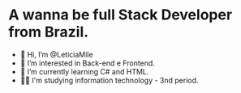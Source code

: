 #                                                           A wanna be full Stack Developer from Brazil.
- 👋 Hi, I’m @LeticiaMile
- 👀 I’m interested in  Back-end e Frontend.
- 🌱 I’m currently learning C# and HTML.
- 🧑‍🎓 I'm studying information technology - 3nd period.

<!---
LeticiaMile/LeticiaMile is a ✨ special ✨ repository because its `README.md` (this file) appears on your GitHub profile.
You can click the Preview link to take a look at your changes.
--->
